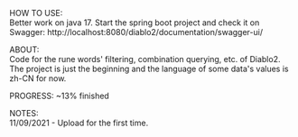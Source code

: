 HOW TO USE:  
Better work on java 17. Start the spring boot project and check it on Swagger: http://localhost:8080/diablo2/documentation/swagger-ui/

ABOUT:  
Code for the rune words' filtering, combination querying, etc. of Diablo2. The project is just the beginning and the language of some data's values is zh-CN for now.

PROGRESS: ~13% finished

NOTES:  
11/09/2021 - Upload for the first time.
